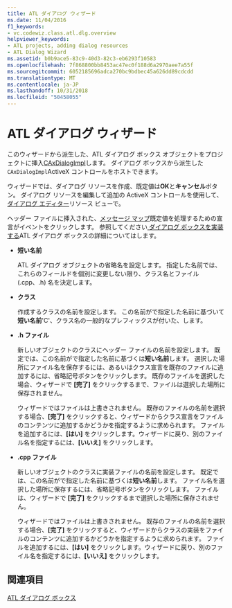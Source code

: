 ```yaml
---
title: ATL ダイアログ ウィザード
ms.date: 11/04/2016
f1_keywords:
- vc.codewiz.class.atl.dlg.overview
helpviewer_keywords:
- ATL projects, adding dialog resources
- ATL Dialog Wizard
ms.assetid: b0b9ace5-83c9-40d3-82c3-eb6293f10583
ms.openlocfilehash: 7f868800bb8453ac47ec0f188d6a2970aee7a55f
ms.sourcegitcommit: 6052185696adca270bc9bdbec45a626dd89cdcdd
ms.translationtype: MT
ms.contentlocale: ja-JP
ms.lasthandoff: 10/31/2018
ms.locfileid: "50458055"
---
```

# <a name="atl-dialog-wizard"></a>ATL ダイアログ ウィザード

このウィザードから派生した、ATL ダイアログ ボックス オブジェクトをプロジェクトに挿入[CAxDialogImpl](../../atl/reference/caxdialogimpl-class.md)します。 ダイアログ ボックスから派生した`CAxDialogImpl`ActiveX コントロールをホストできます。

ウィザードでは、ダイアログ リソースを作成、既定値は**OK**と**キャンセル**ボタン。 ダイアログ リソースを編集して追加の ActiveX コントロールを使用して、[ダイアログ エディター](../../windows/dialog-editor.md)リソース ビューで。

ヘッダー ファイルに挿入された、[メッセージ マップ](../../atl/message-maps-atl.md)既定値を処理するための宣言がイベントをクリックします。 参照してください[ ダイアログ ボックスを実装する](../../atl/implementing-a-dialog-box.md)ATL ダイアログ ボックスの詳細についてはします。

- **短い名前**

   ATL ダイアログ オブジェクトの省略名を設定します。 指定した名前では、これらのフィールドを個別に変更しない限り、クラス名とファイル (.cpp、.h) 名を決定します。

- **クラス**

   作成するクラスの名前を設定します。 この名前がで指定した名前に基づいて**短い名前**'C'、クラス名の一般的なプレフィックスが付いた、します。

- **.h ファイル**

   新しいオブジェクトのクラスにヘッダー ファイルの名前を設定します。 既定では、この名前がで指定した名前に基づくは**短い名前**します。 選択した場所にファイル名を保存するには、あるいはクラス宣言を既存のファイルに追加するには、省略記号ボタンをクリックします。 既存のファイルを選択した場合、ウィザードで **[完了]** をクリックするまで、ファイルは選択した場所に保存されません。

   ウィザードではファイルは上書きされません。 既存のファイルの名前を選択する場合、**[完了]** をクリックすると、ウィザードからクラス宣言をファイルのコンテンツに追加するかどうかを指定するように求められます。 ファイルを追加するには、**[はい]** をクリックします。ウィザードに戻り、別のファイル名を指定するには、**[いいえ]** をクリックします。

- **.cpp ファイル**

   新しいオブジェクトのクラスに実装ファイルの名前を設定します。 既定では、この名前がで指定した名前に基づくは**短い名前**します。 ファイル名を選択した場所に保存するには、省略記号ボタンをクリックします。 ファイルは、ウィザードで **[完了]** をクリックするまで選択した場所に保存されません。

   ウィザードではファイルは上書きされません。 既存のファイルの名前を選択する場合、**[完了]** をクリックすると、ウィザードからクラスの実装をファイルのコンテンツに追加するかどうかを指定するように求められます。 ファイルを追加するには、**[はい]** をクリックします。ウィザードに戻り、別のファイル名を指定するには、**[いいえ]** をクリックします。

## <a name="see-also"></a>関連項目

[ATL ダイアログ ボックス](../../atl/reference/adding-an-atl-dialog-box.md)

